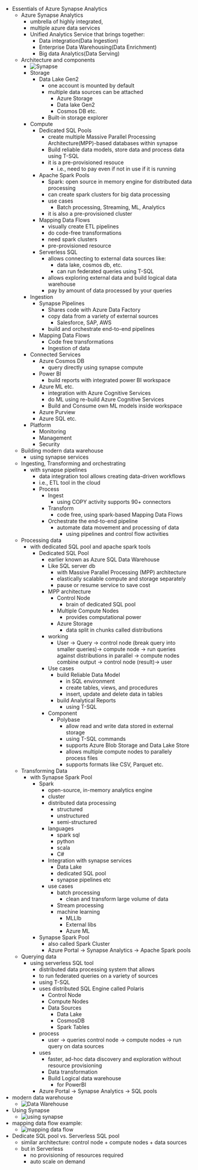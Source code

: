 - Essentials of Azure Synapse Analytics
  - Azure Synapse Analytics
    - umbrella of highly integrated, 
    - multiple azure data services
    - Unified Analytics Service that brings together:
      - Data integration(Data Ingestion)
      - Enterprise Data Warehousing(Data Enrichment)
      - Big data Analytics(Data Serving)
  - Architecture and components
    - ![Synapse](synapse.png)
    - Storage
      - Data Lake Gen2
        - one account is mounted by default
        - multiple data sources can be attached
          - Azure Storage
          - Data lake Gen2
          - Cosmos DB etc.
        - Built-in storage explorer
    - Compute
      - Dedicated SQL Pools
        - create multiple Massive Parallel Processing Architecture(MPP)-based databases within synapse
        - Build reliable data models, store data and process data using T-SQL
        - it is a pre-provisioned resouce
          - i.e., need to pay even if not in use if it is running
      - Apache Spark Pools
        - Spark: open source in memory engine for distributed data processing
        - can create spark clusters for big data processing
        - use cases
          - Batch processing, Streaming, ML, Analytics
        - it is also a pre-provisioned cluster
      - Mapping Data Flows
        - visually create ETL pipelines
        - do code-free transformations
        - need spark clusters
        - pre-provisioned resource
      - Serverless SQL
        - allows connecting to external data sources like:
          - data lake, cosmos db, etc.
          - can run federated queries using T-SQL
        - allows exploring external data and build logical data warehouse
        - pay by amount of data processed by your queries
    - Ingestion
      - Synapse Pipelines
        - Shares code with Azure Data Factory
        - copy data from a variety of external sources
          - Salesforce, SAP, AWS
        - build and orchestrate end-to-end pipelines
      - Mapping Data Flows
        - Code free transformations
        - Ingestion of data
    - Connected Services
      - Azure Cosmos DB
        - query directly using synapse compute
      - Power BI
        - build reports with integrated power BI workspace
      - Azure ML etc.
        - integration with Azure Cognitive Services
        - do ML using re-build Azure Cognitive Services
        - Build and Consume own ML models inside workspace
      - Azure Purview
      - Azure SQL etc.
    - Platform
      - Monitoring
      - Management
      - Security
  - Building modern data warehouse
    - using synapse services
  - Ingesting, Transforming and orchestrating
    - with synapse pipelines
      - data integration tool allows creating data-driven workflows
      - i.e., ETL tool in the cloud
      - Process
        - Ingest
          - using COPY activity supports 90+ connectors
        - Transform
          - code free, using spark-based Mapping Data Flows
        - Orchestrate the end-to-end pipeline
          - automate data movement and processing of data
            - using pipelines and control flow activities
  - Processing data
    - with dedicated SQL pool and apache spark tools
      - Dedicated SQL Pool
        - earlier known as Azure SQL Data Warehouse
        - Like SQL server db
          - with Massive Parallel Processing (MPP) architecture
          - elastically scalable compute and storage separately
          - pause or resume service to save cost
        - MPP architecture
          - Control Node
            - brain of dedicated SQL pool
          - Multiple Compute Nodes
            - provides computational power
          - Azure Storage
            - data split in chunks called distributions
        - working
          - User -> Query -> control node (break query into smaller queries)-> compute node -> run queries against distributions in parallel -> compute nodes combine output -> control node (result)-> user
        - Use cases
          - build Reliable Data Model
            - in SQL environment
            - create tables, views, and procedures
            - insert, update and delete data in tables
          - build Analytical Reports
            - using T-SQL
        - Component
          - Polybase
            - allow read and write data stored in external storage
            - using T-SQL commands
            - supports Azure Blob Storage and Data Lake Store
            - allows multiple compute nodes to parallely process files
            - supports formats like CSV, Parquet etc.
  - Transforming Data 
    - with Synapse Spark Pool
      - Spark
        - open-source, in-memory analytics engine
        - cluster
        - distributed data processing
          - structured
          - unstructured
          - semi-structured
        - languages
          - spark sql
          - python
          - scala
          - C#
        - Integration with synapse services
          - Data Lake
          - dedicated SQL pool
          - synapse pipelines etc
        - use cases
          - batch processing
            - clean and transform large volume of data
          - Stream processing
          - machine learning
            - MLLIb
            - External libs
            - Azure ML
      - Synapse Spark Pool
        - also called Spark Cluster
        - Azure Portal -> Synapse Analytics -> Apache Spark pools
  - Querying data
    - using serverless SQL tool
      - distributed data processing system that allows
      - to run federated queries on a variety of sources
      - using T-SQL
      - uses distributed SQL Engine called Polaris
        - Control Node
        - Compute Nodes
        - Data Sources
          - Data Lake
          - CosmosDB
          - Spark Tables
      - process
        - user -> queries control node -> compute nodes -> run query on data sources
      - uses
        - faster, ad-hoc data discovery and exploration without resource provisioning
        - Data transformation
        - Build Logical data warehouse
          - for PowerBI
      - Azure Portal -> Synapse Analytics -> SQL pools
- modern data warehouse
  - ![Data Warehouse](Data_Warehouse.png)
- Using Synapse
  - ![using synapse](using_synapse.png)
- mapping data flow example:
  - ![mapping data flow](mapping_data_flow.png)
- Dedicate SQL pool vs. Serverless SQL pool
  - similar architecture: control node + compute nodes + data sources
  - but in Serverless
    - no provisioning of resources required
    - auto scale on demand
